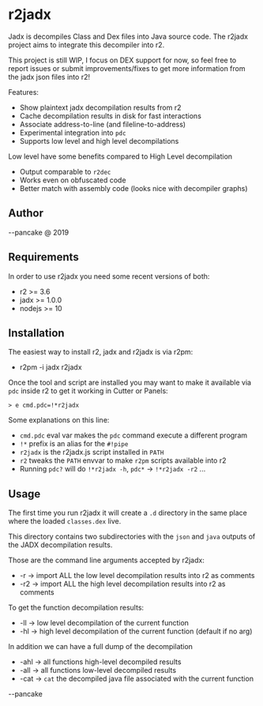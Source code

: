 r2jadx
======

Jadx is decompiles Class and Dex files into Java source code.
The r2jadx project aims to integrate this decompiler into r2.

This project is still WIP, I focus on DEX support for now, so
feel free to report issues or submit improvements/fixes to
get more information from the jadx json files into r2!

Features:

* Show plaintext jadx decompilation results from r2
* Cache decompilation results in disk for fast interactions
* Associate address-to-line (and fileline-to-address)
* Experimental integration into `pdc`
* Supports low level and high level decompilations

Low level have some benefits compared to High Level decompilation

* Output comparable to `r2dec`
* Works even on obfuscated code
* Better match with assembly code (looks nice with decompiler graphs)

Author
------

--pancake @ 2019

Requirements
------------

In order to use r2jadx you need some recent versions of both:

* r2 >= 3.6
* jadx >= 1.0.0
* nodejs >= 10

Installation
------------

The easiest way to install r2, jadx and r2jadx is via r2pm:

* r2pm -i jadx r2jadx

Once the tool and script are installed you may want to make
it available via `pdc` inside r2 to get it working in Cutter
or Panels:

```> e cmd.pdc=!*r2jadx```

Some explanations on this line:

* `cmd.pdc` eval var makes the `pdc` command execute a different program
* `!*` prefix is an alias for the `#!pipe`
* `r2jadx` is the r2jadx.js script installed in `PATH`
* `r2` tweaks the `PATH` envvar to make `r2pm` scripts available into r2
* Running `pdc?` will do `!*r2jadx -h`, `pdc*` -> `!*r2jadx -r2` ...

Usage
-----

The first time you run r2jadx it will create a `.d` directory in the same
place where the loaded `classes.dex` live.

This directory contains two subdirectories with the `json` and `java` outputs
of the JADX decompilation results.

Those are the command line arguments accepted by r2jadx:

* -r -> import ALL the low level decompilation results into r2 as comments
* -r2 -> import ALL the high level decompilation results into r2 as comments

To get the function decompilation results:

* -ll -> low level decompilation of the current function
* -hl -> high level decompilation of the current function (default if no arg)

In addition we can have a full dump of the decompilation

* -ahl -> all functions high-level decompiled results
* -all -> all functions low-level decompiled results
* -cat -> `cat` the decompiled java file associated with the current function

--pancake
